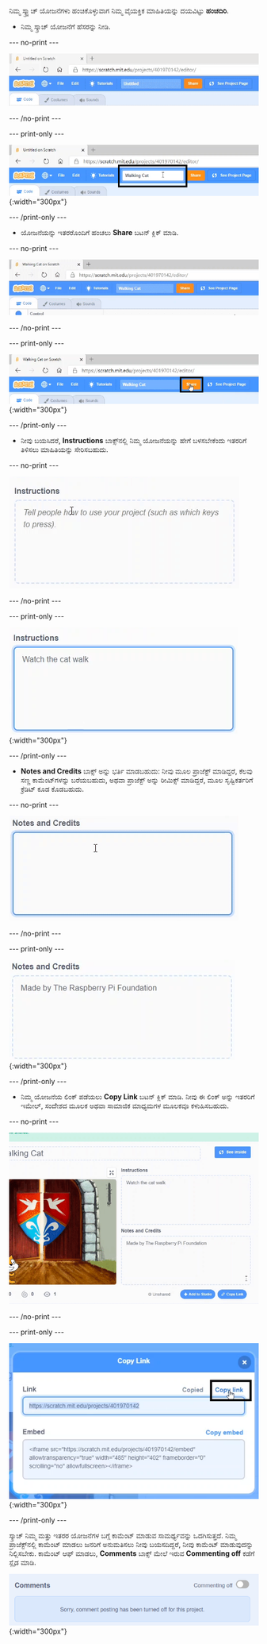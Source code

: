 ನಿಮ್ಮ ಸ್ಕ್ರ್ಯಾಚ್ ಯೋಜನೆಗಳು ಹಂಚಿಕೊಳ್ಳುವಾಗ ನಿಮ್ಮ ವೈಯಕ್ತಿಕ ಮಾಹಿತಿಯನ್ನು ದಯವಿಟ್ಟು **ಹಂಚದಿರಿ**.

- ನಿಮ್ಮ ಸ್ಕ್ರಾಚ್ ಯೋಜನೆಗೆ ಹೆಸರನ್ನು ನೀಡಿ.

--- no-print ---

![Changing "Untitled" to "Walking Cat" to name the project, in the box to the left of the orange 'Share' button at the top of the screen.](images/name_file.gif)

--- /no-print ---

--- print-only ---

![The project name box with the new name 'Walking Cat' highlighted, to the left of the orange 'Share' button at the top of the screen.](images/name_file.png){:width="300px"}

--- /print-only ---

- ಯೋಜನೆಯನ್ನು ಇತರರೊಂದಿಗೆ ಹಂಚಲು **Share** ಬಟನ್ ಕ್ಲಿಕ್ ಮಾಡಿ.

--- no-print ---

![Clicking the orange 'Share' button at the top of the screen. Then, a message appears saying "Your project is now shared."](images/share.gif)

--- /no-print ---

--- print-only ---

![The orange 'Share' button at the top of the screen highlighted.](images/share.png){:width="300px"}

--- /print-only ---

- ನೀವು ಬಯಸಿದರೆ, **Instructions** ಬಾಕ್ಸ್‌ನಲ್ಲಿ ನಿಮ್ಮ ಯೋಜನೆಯನ್ನು ಹೇಗೆ ಬಳಸಬೇಕೆಂದು ಇತರರಿಗೆ ತಿಳಿಸಲು ಮಾಹಿತಿಯನ್ನು ಸೇರಿಸಬಹುದು.

--- no-print ---

![Typing "Watch the cat walk" in the 'Instructions' box.](images/add_instructions.gif)

--- /no-print ---

--- print-only ---

![The 'Instructions' box, showing "Watch the cat walk" typed in.](images/add_instructions.png){:width="300px"}

--- /print-only ---

- **Notes and Credits** ಬಾಕ್ಸ್ ಅನ್ನು ಭರ್ತಿ ಮಾಡಬಹುದು: ನೀವು ಮೂಲ ಪ್ರಾಜೆಕ್ಟ್ ಮಾಡಿದ್ದರೆ, ಕೆಲವು ಸಣ್ಣ ಕಾಮೆಂಟ್‌ಗಳನ್ನು ಬರೆಯಬಹುದು, ಅಥವಾ ಪ್ರಾಜೆಕ್ಟ್ ಅನ್ನು ರೀಮಿಕ್ಸ್ ಮಾಡಿದ್ದರೆ, ಮೂಲ ಸೃಷ್ಟಿಕರ್ತರಿಗೆ ಕ್ರೆಡಿಟ್ ಕೂಡ ಕೊಡಬಹುದು.

--- no-print ---

![Typing "Made by The Raspberry Pi Foundation" in the 'Notes and Credits' box.](images/notes_and_credits.gif)

--- /no-print ---

--- print-only ---

![The 'Notes and Credits' box, showing "Made by The Raspberry Pi Foundation" typed in.](images/notes_and_credits.png){:width="300px"}

--- /print-only ---

- ನಿಮ್ಮ ಯೋಜನೆಯ ಲಿಂಕ್ ಪಡೆಯಲು **Copy Link** ಬಟನ್ ಕ್ಲಿಕ್ ಮಾಡಿ. ನೀವು ಈ ಲಿಂಕ್ ಅನ್ನು ಇತರರಿಗೆ ಇಮೇಲ್, ಸಂದೆೇಶದ ಮೂಲಕ ಅಥವಾ ಸಾಮಾಜಿಕ ಮಾಧ್ಯಮಗಳ ಮೂಲಕವೂ ಕಳುಹಿಸಬಹುದು.

--- no-print ---

![Clicking on 'Copy Link', which opens a 'Copy Link' dialog box. Then, in the dialog box, highlighting the URL under 'Link', and selecting 'Copy link'.](images/copy_link.gif)

--- /no-print ---

--- print-only ---

![The 'Copy link' button highlighted, in the 'Copy Link' dialog box.](images/copy_link.png){:width="300px"}

--- /print-only ---

ಸ್ಕ್ರಾಚ್ ನಿಮ್ಮ ಮತ್ತು ಇತರರ ಯೋಜನೆಗಳ ಬಗ್ಗೆ ಕಾಮೆಂಟ್ ಮಾಡುವ ಸಾಮರ್ಥ್ಯವನ್ನು ಒದಗಿಸುತ್ತದೆ. ನಿಮ್ಮ ಪ್ರಾಜೆಕ್ಟ್‌ನಲ್ಲಿ ಕಾಮೆಂಟ್ ಮಾಡಲು ಜನರಿಗೆ ಅನುಮತಿಸಲು ನೀವು ಬಯಸದಿದ್ದರೆ, ನೀವು ಕಾಮೆಂಟ್ ಮಾಡುವುದನ್ನು ನಿಲ್ಲಿಸಬೇಕು. ಕಾಮೆಂಟ್ ಆಫ್ ಮಾಡಲು, **Comments** ಬಾಕ್ಸ್ ಮೇಲೆ ಇರುವ **Commenting off** ಕಡೆಗೆ ಸ್ಲೈಡ ಮಾಡಿ.

![The slider above the 'Comments' box is in the 'Commenting off' position. A message is shown saying "Sorry, comment posting has been turned off for this project."](images/comments-off.png){:width="300px"}
